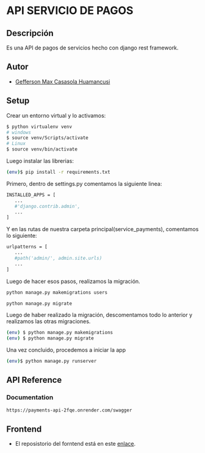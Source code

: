 # API SERVICIO DE PAGOS

## Descripción
Es una API de pagos de servicios hecho con django rest framework.

## Autor
- [Gefferson Max Casasola Huamancusi](https://www.github.com/Geffrerson7)

## Setup

Crear un entorno virtual y lo activamos:

```sh
$ python virtualenv venv
# windows
$ source venv/Scripts/activate
# Linux
$ source venv/bin/activate
```

Luego instalar las librerias:

```sh
(env)$ pip install -r requirements.txt
```

Primero, dentro de settings.py comentamos la siguiente linea:  
```sh
INSTALLED_APPS = [
   ...
   #'django.contrib.admin',
   ...
]
```
Y en las rutas de nuestra carpeta principal(service_payments), comentamos lo siguiente:
```sh
urlpatterns = [
   ...
   #path('admin/', admin.site.urls) 
   ...
]
```
Luego de hacer esos pasos, realizamos la migración.
```sh
python manage.py makemigrations users

python manage.py migrate
```
Luego de haber realizado la migración, descomentamos todo lo anterior y realizamos las otras migraciones.
```sh
(env) $ python manage.py makemigrations
(env) $ python manage.py migrate
```

Una vez concluido, procedemos a iniciar la app
```sh
(env)$ python manage.py runserver
```

## API Reference

### Documentation
```sh
https://payments-api-2fqe.onrender.com/swagger
```
## Frontend
- El reposistorio del forntend está en este [enlace](https://www.github.com/Geffrerson7).
